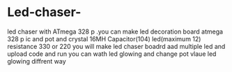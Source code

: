 # Led-chaser-
led chaser with ATmega 328 p .you can make  led decoration board 
atmega 328 p ic and pot and crystal 16MH Capacitor(104) led(maximum 12) resistance 330 or 220
you will make led chaser boadrd aad multiple led and upload code and run you can  wath led glowing and change pot vlaue led glowing diffrent way
